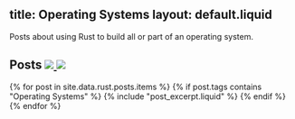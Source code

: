 title: Operating Systems
layout: default.liquid
---

Posts about using Rust to build all or part of an operating system.

<h2>
  Posts
  <a class="feedicon" href="/operating-systems/feed.rss" title="Operating Systems RSS Feed">
    <img src="/images/rss.svg" />
  </a>
  <a class="feedicon" href="/operating-systems/feed.json" title="Operating Systems JSON Feed">
    <img src="/images/jsonfeed.png" />
  </a>
</h2>

{% for post in site.data.rust.posts.items %}
  {% if post.tags contains "Operating Systems" %}
  {% include "post_excerpt.liquid" %}
  {% endif %}
{% endfor %}
